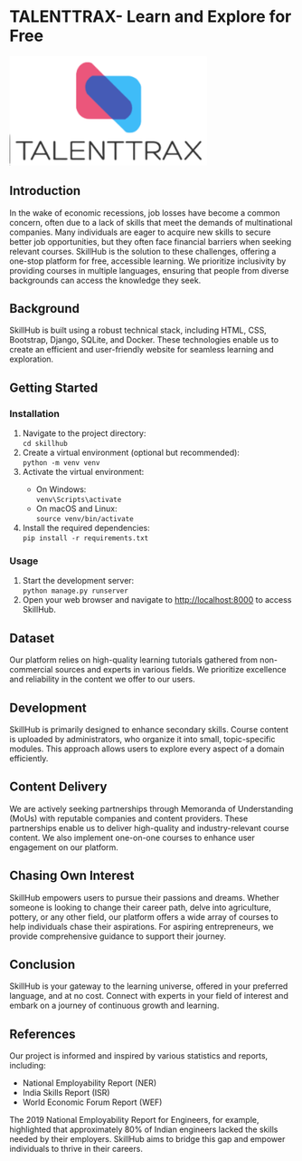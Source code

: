 <h1>TALENTTRAX- Learn and Explore for Free</h1>
 <img src="static/images/logo.svg" width="350" title="hover text">
    <h2>Introduction</h2>
    <p>In the wake of economic recessions, job losses have become a common concern, often due to a lack of skills that meet the demands of multinational companies. Many individuals are eager to acquire new skills to secure better job opportunities, but they often face financial barriers when seeking relevant courses. SkillHub is the solution to these challenges, offering a one-stop platform for free, accessible learning. We prioritize inclusivity by providing courses in multiple languages, ensuring that people from diverse backgrounds can access the knowledge they seek.</p>
    <h2>Background</h2>
    <p>SkillHub is built using a robust technical stack, including HTML, CSS, Bootstrap, Django, SQLite, and Docker. These technologies enable us to create an efficient and user-friendly website for seamless learning and exploration.</p>
    <h2>Getting Started</h2>
    <h3>Installation</h3>
    <ol>
        <li>Navigate to the project directory:</li>
        <code>cd skillhub</code>
        <li>Create a virtual environment (optional but recommended):</li>
        <code>python -m venv venv</code>
        <li>Activate the virtual environment:</li>
        <ul>
            <li>On Windows:</li>
            <code>venv\Scripts\activate</code>
            <li>On macOS and Linux:</li>
            <code>source venv/bin/activate</code>
        </ul>
        <li>Install the required dependencies:</li>
        <code>pip install -r requirements.txt</code>
    </ol>
    <h3>Usage</h3>
    <ol>
        <li>Start the development server:</li>
        <code>python manage.py runserver</code>
        <li>Open your web browser and navigate to <a href="http://localhost:8000">http://localhost:8000</a> to access SkillHub.</li>
    </ol>
    <h2>Dataset</h2>
    <p>Our platform relies on high-quality learning tutorials gathered from non-commercial sources and experts in various fields. We prioritize excellence and reliability in the content we offer to our users.</p>
    <h2>Development</h2>
    <p>SkillHub is primarily designed to enhance secondary skills. Course content is uploaded by administrators, who organize it into small, topic-specific modules. This approach allows users to explore every aspect of a domain efficiently.</p>
    <h2>Content Delivery</h2>
    <p>We are actively seeking partnerships through Memoranda of Understanding (MoUs) with reputable companies and content providers. These partnerships enable us to deliver high-quality and industry-relevant course content. We also implement one-on-one courses to enhance user engagement on our platform.</p>
    <h2>Chasing Own Interest</h2>
    <p>SkillHub empowers users to pursue their passions and dreams. Whether someone is looking to change their career path, delve into agriculture, pottery, or any other field, our platform offers a wide array of courses to help individuals chase their aspirations. For aspiring entrepreneurs, we provide comprehensive guidance to support their journey.</p>
    <h2>Conclusion</h2>
    <p>SkillHub is your gateway to the learning universe, offered in your preferred language, and at no cost. Connect with experts in your field of interest and embark on a journey of continuous growth and learning.</p>
    <h2>References</h2>
    <p>Our project is informed and inspired by various statistics and reports, including:</p>
    <ul>
        <li>National Employability Report (NER)</li>
        <li>India Skills Report (ISR)</li>
        <li>World Economic Forum Report (WEF)</li>
    </ul>
    <p>The 2019 National Employability Report for Engineers, for example, highlighted that approximately 80% of Indian engineers lacked the skills needed by their employers. SkillHub aims to bridge this gap and empower individuals to thrive in their careers.</p>
